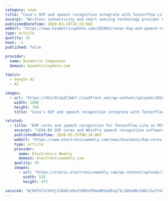 ```yaml
---
category: news
title: "Ceva’s DSP and speech recognition integrate with TensorFlow Lite for Microcontrollers"
excerpt: "Wireless connectivity and smart sensing technology provider Ceva’s DSP (digital signal processor) and speech recognition software for conversational AI and contextual awareness have been integrated with Google’s TensorFlow Lite for Microcontrollers, the company announced. TensorFlow Lite for Microcontrollers is a cross-platform framework to ..."
publishedDateTime: 2020-03-24T16:33:00Z
webUrl: "https://www.biometricupdate.com/202003/cevas-dsp-and-speech-recognition-integrate-with-tensorflow-lite-for-microcontrollers"
type: article
quality: 32
heat: -1
published: false

provider:
  name: Biometric Companies
  domain: biometricupdate.com

topics:
  - Google AI
  - AI

images:
  - url: "https://d1sr9z1pdl3mb7.cloudfront.net/wp-content/uploads/2018/01/09162655/voice-biometrics-large1.jpg"
    width: 1600
    height: 700
    title: "Ceva’s DSP and speech recognition integrate with TensorFlow Lite for Microcontrollers"

related:
  - title: "DSP cores and speech recognition for TensorFlow Lite on MCU"
    excerpt: "CEVA-BX DSP cores and WhisPro speech recognition software targeting conversational AI and contextual awareness applications now support TensorFlow Lite for MCUs. This delivers a production ready, cross-platform framework for deploying tiny machine learning on power-efficient processors in edge devices. Tiny machine learning brings the power ..."
    publishedDateTime: 2020-03-25T06:16:00Z
    webUrl: "https://www.electronicsweekly.com/news/business/dsp-cores-speech-recognition-tensorflow-lite-mcu-2020-03/"
    type: article
    provider:
      name: Electronics Weekly
      domain: electronicsweekly.com
    quality: 39
    images:
      - url: "https://static.electronicsweekly.com/wp-content/uploads/2020/03/24185443/FDF489D1-29D0-4E7D-AB67-F17701F26FA2.jpeg"
        width: 520
        height: 475

secured: "B/h8fU7xC4thj1JOddro9v2tUKhnTKmuW91eUEvpT1LJQOvH0cS4Oc31a7+hZm9U2JLCKOZJbB3vyeUzjIqY8SL9oW4XQCnEnPD9JELmx5mziqJXkMAb7gRMRvu5ezzkzlJK2M8iLEi1CX/Qp5y5pFSbAW0QAnHAKNcmosb6WFZ39PMnTJjn6HdmdxQHNNkkXoZxV1RvNjoVeEpi2nOlgihVQpTRi5uIVQsg2LI+qGUKkWk5Xtkz7v4xehOVcSBZ2u4Em3yYVLTeESHo7mBCw43Y6g7hyuX/H5gQlYu+6biP4030fuU56mV3u899N4fww8t7a2fDRVUo+vWYr94pb1BwmQi9LoVmS9ylRsDynds7Spq8jjNY/yvoqkEYgYYO3HqPrQAnTAvNfL7tNsJtOY9BJ61VAf4jFqQ+37as6R1yXXD4DI16nrDfgow4BQBjSwwUkzRdiBGfQAIYVHYDg4D3Vhtx6dYknJjrRxNBOZg=;3dTlGJ1IhD9fFJ3zEKl9MA=="
---
```


